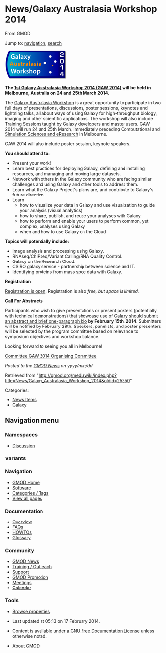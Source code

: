 









<span id="top"></span>







# <span dir="auto">News/Galaxy Australasia Workshop 2014</span>





From GMOD









Jump to: [navigation](#mw-navigation), [search](#p-search)







<a href="http://wiki.galaxyproject.org/Events/GAW2014" rel="nofollow"
title="1st Galaxy Australasia Workshop 2014 (GAW 2014)"><img
src="https://raw.githubusercontent.com/GMOD/gmod.github.io/main/mediawiki/images/thumb/1/16/GAW2014Logo.png/200px-GAW2014Logo.png"
srcset="https://raw.githubusercontent.com/GMOD/gmod.github.io/main/mediawiki/images/thumb/1/16/GAW2014Logo.png/300px-GAW2014Logo.png 1.5x, https://raw.githubusercontent.com/GMOD/gmod.github.io/main/mediawiki/images/thumb/1/16/GAW2014Logo.png/400px-GAW2014Logo.png 2x"
width="200" height="96"
alt="1st Galaxy Australasia Workshop 2014 (GAW 2014)" /></a>



**The <a href="https://wiki.galaxyproject.org/Events/GAW2014"
class="external text" rel="nofollow">1st Galaxy Australasia Workshop
2014 (GAW 2014)</a> will be held in Melbourne, Australia on 24 and 25th
March 2014.**

The <a href="https://wiki.galaxyproject.org/Events/GAW2014"
class="external text" rel="nofollow">Galaxy Australasia Workshop</a> is
a great opportunity to participate in two full days of presentations,
discussions, poster sessions, keynotes and lightning talks, all about
ways of using Galaxy for high-throughput biology, imaging and other
scientific applications. The workshop will also include Training
Sessions taught by Galaxy developers and master users. GAW 2014 will run
24 and 25th March, immediately preceding
<a href="http://wp.csiro.au/css/" class="external text"
rel="nofollow">Computational and Simulation Sciences and eResearch</a>
in Melbourne.

GAW 2014 will also include poster session, keynote speakers.

**You should attend to:**

- Present your work!
- Learn best practices for deploying Galaxy, defining and installing
  resources, and managing and moving large datasets.
- Network with others in the Galaxy community who are facing similar
  challenges and using Galaxy and other tools to address them.
- Learn what the Galaxy Project's plans are, and contribute to Galaxy's
  future direction.
- Learn
  - how to visualize your data in Galaxy and use visualization to guide
    your analysis (visual analytics)
  - how to share, publish, and reuse your analyses with Galaxy
  - how to perform and enable your users to perform common, yet complex,
    analyses using Galaxy
  - when and how to use Galaxy on the Cloud

**Topics will potentially include:**

- Image analysis and processing using Galaxy.
- RNAseq/ChIPseq/Variant Calling/RNA Quality Control.
- Galaxy on the Research Cloud.
- CSIRO galaxy service - partnership between science and IT.
- Identifying proteins from mass spec data with Galaxy.

**Registration**

<a href="http://australianbioinformatics.net/gaw-2014"
class="external text" rel="nofollow">Registration is open</a>.
Registration is also *free, but space is limited.*

**Call For Abstracts**

Participants who wish to give presentations or present posters
(potentially with technical demonstrations) that showcase use of Galaxy
should <a href="http://australianbioinformatics.net/gaw-2014"
class="external text" rel="nofollow">submit an abstract and brief
one-paragraph bio</a> **by February 15th, 2014**. Submitters will be
notified by February 28th. Speakers, panelists, and poster presenters
will be selected by the program committee based on relevance to
symposium objectives and workshop balance.

Looking forward to seeing you all in Melbourne!

<a
href="https://wiki.galaxyproject.org/Events/GAW2014#Organising#Organising"
class="external text" rel="nofollow">Committee GAW 2014 Organising
Committee</a>

  



*Posted to the [GMOD News](../GMOD_News "GMOD News") on yyyy/mm/dd*







Retrieved from
"<http://gmod.org/mediawiki/index.php?title=News/Galaxy_Australasia_Workshop_2014&oldid=25350>"







[Categories](../Special%3ACategories "Special%3ACategories"):

- [News Items](../Category%3ANews_Items "Category%3ANews Items")
- [Galaxy](../Category%3AGalaxy "Category%3AGalaxy")















## Navigation menu









### Namespaces


- <span id="ca-talk"><a
  href="http://gmod.org/mediawiki/index.php?title=Talk:News/Galaxy_Australasia_Workshop_2014&amp;action=edit&amp;redlink=1"
  accesskey="t"
  title="Discussion about the content page [t]">Discussion</a></span>





### 

### Variants[](#)























<a href="../Main_Page"
style="background-image: url(../../images/GMOD-cogs.png);"
title="Visit the main page"></a>





### Navigation



- <span id="n-GMOD-Home">[GMOD Home](../Main_Page)</span>
- <span id="n-Software">[Software](../GMOD_Components)</span>
- <span id="n-Categories-.2F-Tags">[Categories /
  Tags](../Categories)</span>
- <span id="n-View-all-pages">[View all
  pages](../Special:AllPages)</span>







### Documentation



- <span id="n-Overview">[Overview](../Overview)</span>
- <span id="n-FAQs">[FAQs](../Category%3AFAQ)</span>
- <span id="n-HOWTOs">[HOWTOs](../Category%3AHOWTO)</span>
- <span id="n-Glossary">[Glossary](../Glossary)</span>







### Community



- <span id="n-GMOD-News">[GMOD News](../GMOD_News)</span>
- <span id="n-Training-.2F-Outreach">[Training /
  Outreach](../Training_and_Outreach)</span>
- <span id="n-Support">[Support](../Support)</span>
- <span id="n-GMOD-Promotion">[GMOD Promotion](../GMOD_Promotion)</span>
- <span id="n-Meetings">[Meetings](../Meetings)</span>
- <span id="n-Calendar">[Calendar](../Calendar)</span>







### Tools




- <span id="t-smwbrowselink"><a href="../Special%3ABrowse/News-2FGalaxy_Australasia_Workshop_2014"
  rel="smw-browse">Browse properties</a></span>












- <span id="footer-info-lastmod">Last updated at 05:13 on 17 February
  2014.</span>
<!-- - <span id="footer-info-viewcount">16,834 page views.</span> -->
- <span id="footer-info-copyright">Content is available under
  <a href="http://www.gnu.org/licenses/fdl-1.3.html" class="external"
  rel="nofollow">a GNU Free Documentation License</a> unless otherwise
  noted.</span>

<!-- -->

- <span id="footer-places-about">[About
  GMOD](../GMOD%3AAbout "GMOD%3AAbout")</span>

<!-- -->







